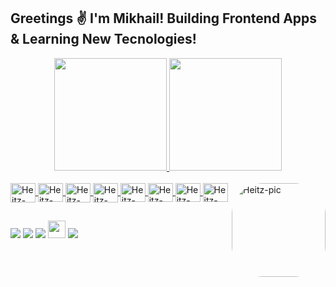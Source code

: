 ## Greetings ✌ I'm Mikhail! Building Frontend Apps & Learning New Tecnologies!
<div align="center">
  <a href="https://github.com/KoninMikhail">
  <img height="180em" src="https://github-readme-stats.vercel.app/api?username=koninmikhail&show_icons=true&theme=dark&include_all_commits=true&count_private=true"/>
  <img height="180em" src="https://github-readme-stats.vercel.app/api/top-langs/?username=koninmikhail&layout=compact&langs_count=7&theme=dark"/>
</div>
<div style="display: inline_block"><br>

  <img align="center" alt="Heitz-React" height="31" width="40" src="https://raw.githubusercontent.com/KoninMikhail/KoninMikhail/1e07da41ccbe6ef1414df4db08d0ac436acda8e9/devicons/React-icon.svg">
  <img align="center" alt="Heitz-Js" height="30" width="40" src="https://raw.githubusercontent.com/KoninMikhail/KoninMikhail/577eff1038652609bf8905705a6ff559908ddf80/devicons/javascript-plain.svg">
  <img align="center" alt="Heitz-TS" height="31" width="40" src="https://raw.githubusercontent.com/KoninMikhail/KoninMikhail/506f9fdf08d5ca4565d5ee765e19057e27810a5f/devicons/ts.svg">
  <img align="center" alt="Heitz-PHP" height="31" width="40" src="https://raw.githubusercontent.com/KoninMikhail/KoninMikhail/c14c1c7b3db4432e8d911a9fc69b010a4ea08f15/devicons/php-plain.svg">
  <img align="center" alt="Heitz-HTML" height="30" width="40" src="https://raw.githubusercontent.com/KoninMikhail/KoninMikhail/577eff1038652609bf8905705a6ff559908ddf80/devicons/html5-original.svg">
  <img align="center" alt="Heitz-CSS" height="30" width="40" src="https://raw.githubusercontent.com/KoninMikhail/KoninMikhail/577eff1038652609bf8905705a6ff559908ddf80/devicons/css3-original.svg"> 
  <img align="center" alt="Heitz-Bootstrap" height="30" width="40" src="https://raw.githubusercontent.com/KoninMikhail/KoninMikhail/00d77784a82d9e24632a09803d5c08d32dc78502/devicons/bootstrap-plain.svg">
   <img align="center" alt="Heitz-Wepack" height="30" width="40" src="https://raw.githubusercontent.com/KoninMikhail/KoninMikhail/51c3c15ed49ea2ff826d34348997ad7aef4df9a7/devicons/webpack-plain.svg">
  <img align="right" alt="Heitz-pic" height="150" style="border-radius:50px;" src="https://github.com/KoninMikhail/KoninMikhail/blob/master/devicons/logo-hz.png?raw=true">
</div>
  
  ##
 
<div> 
  <a href="https://www.instagram.com/dev.konin/" target="_blank"><img src="https://img.shields.io/badge/-Instagram-%23E4405F?style=for-the-badge&logo=instagram&logoColor=white" target="_blank"></a> 
 <a href="https://t.me/m_konin" target="_blank"><img src="https://img.shields.io/badge/Telegram-2CA5E0?style=for-the-badge&logo=telegram&logoColor=white" target="_blank"></a>
<a href="https://discord.gg/Y3MaDH8m" target="_blank"><img src="https://img.shields.io/badge/Discord-7289DA?style=for-the-badge&logo=discord&logoColor=white" target="_blank"></a> 
   <a href="mailto:hello@mkonin.ru" target="_blank"><img height="28px" src="https://raw.githubusercontent.com/KoninMikhail/KoninMikhail/fe1f86c37eadd4fac90e9e4aa72ea057eea737c1/devicons/button-mail.svg" target="_blank"></a>
  <a href="https://www.linkedin.com/in/mkonin/" target="_blank"><img src="https://img.shields.io/badge/-LinkedIn-%230077B5?style=for-the-badge&logo=linkedin&logoColor=white" target="_blank"></a> 
  
</div>
